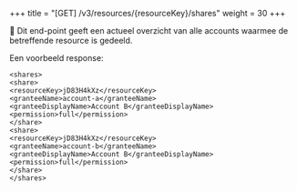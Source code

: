 +++
title = "[GET] /v3/resources/{resourceKey}/shares"
weight = 30
+++


Dit end-point geeft een actueel overzicht van alle accounts waarmee de betreffende resource is gedeeld.

Een voorbeeld response:

```
<shares>
<share>
<resourceKey>jD83H4kXz</resourceKey>
<granteeName>account-a</granteeName>
<granteeDisplayName>Account B</granteeDisplayName>
<permission>full</permission>
</share>
<share>
<resourceKey>jD83H4kXz</resourceKey>
<granteeName>account-b</granteeName>
<granteeDisplayName>Account B</granteeDisplayName>
<permission>full</permission>
</share>
</shares>
```
